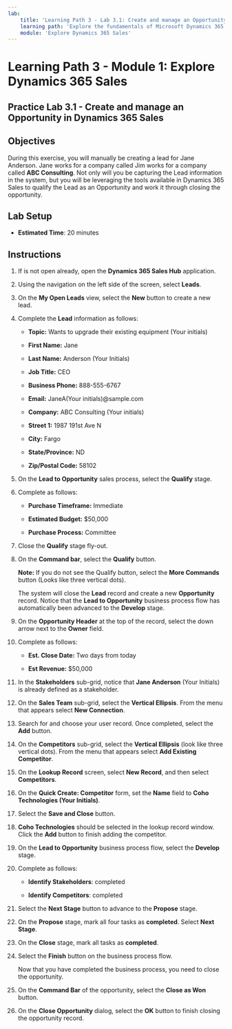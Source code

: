 ```yaml
---
lab:
    title: 'Learning Path 3 - Lab 3.1: Create and manage an Opportunity in Dynamics 365 Sales'
    learning path: 'Explore the fundamentals of Microsoft Dynamics 365 Sales'
    module: 'Explore Dynamics 365 Sales'
---
```



Learning Path 3 - Module 1: Explore Dynamics 365 Sales
========================

## Practice Lab 3.1 - Create and manage an Opportunity in Dynamics 365 Sales 

## Objectives

During this exercise, you will manually be creating a lead for Jane Anderson. Jane works for a company called Jim works for a company called **ABC Consulting**. Not only will you be capturing the Lead information in the system, but you will be leveraging the tools available in Dynamics 365 Sales to qualify the Lead as an Opportunity and work it through closing the opportunity.

## Lab Setup

  - **Estimated Time**: 20 minutes

## Instructions

1. If is not open already, open the **Dynamics 365 Sales Hub** application.

2. Using the navigation on the left side of the screen, select **Leads**. 

3. On the **My Open Leads** view, select the **New** button to create a new lead. 

4. Complete the **Lead** information as follows:

	- **Topic:** Wants to upgrade their existing equipment (Your initials)

	- **First Name:** Jane

	- **Last Name:** Anderson (Your Initials)

	- **Job Title:** CEO

	- **Business Phone:** 888-555-6767

	- **Email:** JaneA(Your initials)@sample.com

	- **Company:** ABC Consulting (Your initials)

	- **Street 1:** 1987 191st Ave N

	- **City:** Fargo

	- **State/Province:** ND

	- **Zip/Postal Code:** 58102

5. On the **Lead to Opportunity** sales process, select the **Qualify** stage.

6. Complete as follows:

	- **Purchase Timeframe:** Immediate

	- **Estimated Budget:** $50,000 

	- **Purchase Process:** Committee

7. Close the **Qualify** stage fly-out. 

8.  On the **Command bar**, select the **Qualify** button. 

	**Note:** If you do not see the Qualify button, select the **More Commands** button (Looks like three vertical dots). 

	The system will close the **Lead** record and create a new **Opportunity** record. Notice that the **Lead to Opportunity** business process flow has automatically been advanced to the **Develop** stage. 

9. On the **Opportunity Header** at the top of the record, select the down arrow next to the **Owner** field. 

10. Complete as follows:

	- **Est. Close Date:** Two days from today

	- **Est Revenue:** $50,000
	
11. In the **Stakeholders** sub-grid, notice that **Jane Anderson** (Your Initials) is already defined as a stakeholder. 

12. On the **Sales Team** sub-grid, select the **Vertical Ellipsis**. From the menu that appears select **New Connection**. 

13. Search for and choose your user record. Once completed, select the **Add** button. 

14. On the **Competitors** sub-grid, select the **Vertical Ellipsis** (look like three vertical dots). From the menu that appears select **Add Existing Competitor**. 

15. On the **Lookup Record** screen, select **New Record**, and then select **Competitors**.

16. On the **Quick Create: Competitor** form, set the **Name** field to **Coho Technologies (Your Initials)**.

17. Select the **Save and Close** button.

18. **Coho Technologies** should be selected in the lookup record window. Click the **Add** button to finish adding the competitor.

19. On the **Lead to Opportunity** business process flow, select the **Develop** stage. 

20. Complete as follows: 

	- **Identify Stakeholders**: completed 

	- **Identify Competitors**: completed 

21. Select the **Next Stage** button to advance to the **Propose** stage. 

22. On the **Propose** stage, mark all four tasks as **completed**. Select **Next Stage**.

23. On the **Close** stage, mark all tasks as **completed**. 

24. Select the **Finish** button on the business process flow. 

	Now that you have completed the business process, you need to close the opportunity.

25. On the **Command Bar** of the opportunity, select the **Close as Won** button.

26. On the **Close Opportunity** dialog, select the **OK** button to finish closing the opportunity record. 

